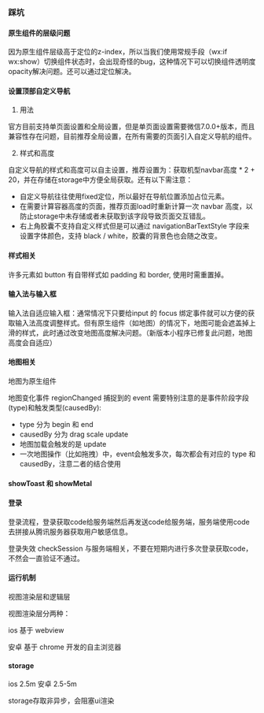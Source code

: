 
### 踩坑

#### 原生组件的层级问题

因为原生组件层级高于定位的z-index，所以当我们使用常规手段（wx:if wx:show）切换组件状态时，会出现奇怪的bug，这种情况下可以切换组件透明度opacity解决问题。还可以通过定位解决。

#### 设置顶部自定义导航

1. 用法

官方目前支持单页面设置和全局设置，但是单页面设置需要微信7.0.0+版本，而且兼容性存在问题，目前推荐全局设置，在所有需要的页面引入自定义导航的组件。

2. 样式和高度

自定义导航的样式和高度可以自主设置，推荐设置为：获取机型navbar高度 * 2 + 20，并在存储在storage中方便全局获取。还有以下需注意：

* 自定义导航往往使用fixed定位，所以最好在导航位置添加占位元素。
* 在需要计算容器高度的页面，推荐页面load时重新计算一次 navbar 高度，以防止storage中未存储或者未获取到该字段导致页面交互错乱。
* 右上角胶囊不支持自定义样式但是可以通过 navigationBarTextStyle 字段来设置字体颜色，支持 black / white，胶囊的背景色也会随之改变。

#### 样式相关

许多元素如 button 有自带样式如 padding 和 border, 使用时需重置掉。

#### 输入法与输入框

输入法自适应输入框：通常情况下只要给input 的 focus 绑定事件就可以方便的获取输入法高度调整样式。但有原生组件（如地图）的情况下，地图可能会遮盖掉上滑的样式，此时通过改变地图高度解决问题。（新版本小程序已修复此问题，地图高度会自适应）

#### 地图相关

地图为原生组件

地图变化事件 regionChanged 捕捉到的 event 需要特别注意的是事件阶段字段(type)和触发类型(causedBy):

* type 分为 begin 和 end
* causedBy 分为 drag scale update
* 地图加载会触发的是 update
* 一次地图操作（比如拖拽）中，event会触发多次，每次都会有对应的 type 和 causedBy，注意二者的结合使用

#### showToast 和 showMetal

#### 登录

登录流程，登录获取code给服务端然后再发送code给服务端，服务端使用code去拼接从腾讯服务器获取用户敏感信息。

登录失效 checkSession 与服务端相关，不要在短期内进行多次登录获取code，不然会一直验证不通过。

#### 运行机制

视图渲染层和逻辑层

视图渲染层分两种：

ios 基于 webview

安卓 基于 chrome 开发的自主浏览器

#### storage

ios 2.5m 安卓 2.5-5m

storage存取非异步，会阻塞ui渲染
